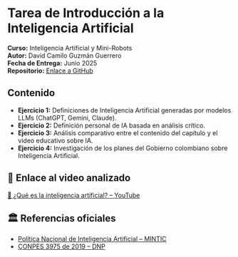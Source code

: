 # Tarea de Introducción a la Inteligencia Artificial  

**Curso:** Inteligencia Artificial y Mini-Robots  
**Autor:** David Camilo Guzmán Guerrero  
**Fecha de Entrega:** Junio 2025  
**Repositorio:** [Enlace a GitHub](https://github.com/lmao813/Tarea_AutomatasCelulares)

## Contenido

- **Ejercicio 1:**  Definiciones de Inteligencia Artificial generadas por modelos LLMs (ChatGPT, Gemini, Claude).  
- **Ejercicio 2:** Definición personal de IA basada en análisis crítico.  
- **Ejercicio 3:** Análisis comparativo entre el contenido del capítulo y el video educativo sobre IA.  
- **Ejercicio 4:** Investigación de los planes del Gobierno colombiano sobre Inteligencia Artificial.  

## 🎥 Enlace al video analizado  

[🔗 ¿Qué es la inteligencia artificial? – YouTube](https://www.youtube.com/watch?v=JsmKUCiPHUY&t=7s)  

## 🏛️ Referencias oficiales  

- [Política Nacional de Inteligencia Artificial – MINTIC](https://mintic.gov.co/portal/inicio/Secciones-de-Interes/Inteligencia-Artificial/)  
- [CONPES 3975 de 2019 – DNP](https://colaboracion.dnp.gov.co/CDT/Conpes/Econ%C3%B3micos/3975.pdf)  
